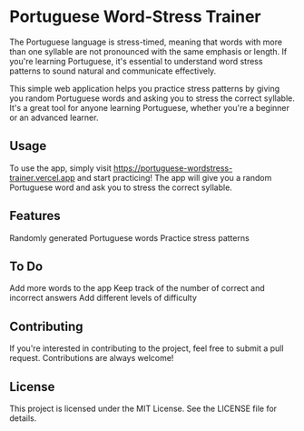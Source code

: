 # Portuguese Word-Stress Trainer
The Portuguese language is stress-timed, meaning that words with more than one syllable are not pronounced with the same emphasis or length. If you're learning Portuguese, it's essential to understand word stress patterns to sound natural and communicate effectively.

This simple web application helps you practice stress patterns by giving you random Portuguese words and asking you to stress the correct syllable. It's a great tool for anyone learning Portuguese, whether you're a beginner or an advanced learner.

## Usage
To use the app, simply visit https://portuguese-wordstress-trainer.vercel.app and start practicing!
The app will give you a random Portuguese word and ask you to stress the correct syllable.

## Features
Randomly generated Portuguese words
Practice stress patterns
## To Do
Add more words to the app
Keep track of the number of correct and incorrect answers
Add different levels of difficulty
## Contributing
If you're interested in contributing to the project, feel free to submit a pull request. Contributions are always welcome!

## License
This project is licensed under the MIT License. See the LICENSE file for details.

